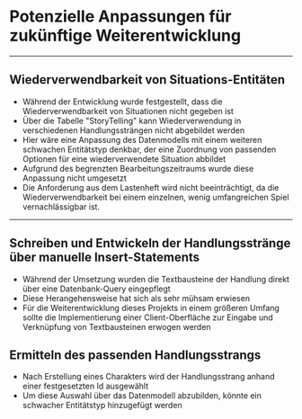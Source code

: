 # Potenzielle Anpassungen für zukünftige Weiterentwicklung

---

## Wiederverwendbarkeit von Situations-Entitäten
- Während der Entwicklung wurde festgestellt, dass die Wiederverwendbarkeit von Situationen nicht gegeben ist
- Über die Tabelle "StoryTelling" kann Wiederverwendung in verschiedenen Handlungssträngen nicht abgebildet werden
- Hier wäre eine Anpassung des Datenmodells mit einem weiteren schwachen Entitätstyp denkbar, der eine Zuordnung von passenden Optionen für eine wiederverwendete Situation abbildet
- Aufgrund des begrenzten Bearbeitungszeitraums wurde diese Anpassung nicht umgesetzt
- Die Anforderung aus dem Lastenheft wird nicht beeinträchtigt, da die Wiederverwendbarkeit bei einem einzelnen, wenig umfangreichen Spiel vernachlässigbar ist.

---

## Schreiben und Entwickeln der Handlungsstränge über manuelle Insert-Statements
- Während der Umsetzung wurden die Textbausteine der Handlung direkt über eine Datenbank-Query eingepflegt
- Diese Herangehensweise hat sich als sehr mühsam erwiesen
- Für die Weiterentwicklung dieses Projekts in einem größeren Umfang sollte die Implementierung einer Client-Oberfläche zur Eingabe und Verknüpfung von Textbausteinen erwogen werden

## Ermitteln des passenden Handlungsstrangs
- Nach Erstellung eines Charakters wird der Handlungsstrang anhand einer festgesetzten Id ausgewählt
- Um diese Auswahl über das Datenmodell abzubilden, könnte ein schwacher Entitätstyp hinzugefügt werden